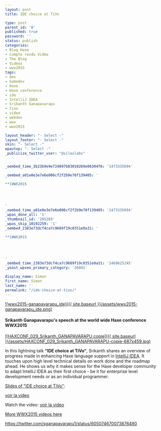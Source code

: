 ```yaml
---
layout: post
title: IDE choice at TiVo

type: post
parent_id: '0'
published: true
password: ''
status: publish
categories:
- Blog Haxe
- Compte rendu Vidéo
- The Blog
- Vidéos
- wwx2015
tags:
- dev
- Gamedev
- Haxe
- Haxe conference
- ide
- IntelliJ IDEA
- Srikanth Ganapavarapu
- tivo
- video
- webdev
- wwx
- wwx2015

layout_header: "- Select -"
layout_footer: "- Select -"
skin: "- Select -"
wpautop: "- Select -"
_publicize_twitter_user: "@silexlabs"


_oembed_time_3b23b9e9e724897b83010269e06304f6: '1473335694'

_oembed_a01e0e3e7e6e006cf2f2b9e78f139405: '

**[WWX2015

   


'
_oembed_time_a01e0e3e7e6e006cf2f2b9e78f139405: '1473335694'
_wpas_done_all: '1'
_thumbnail_id: '205203'
_wpas_skip_10192259: '1'
_oembed_2383e73dcf4ca7c9689f19c0351e0a31: '

**[WWX2015

   


'
_oembed_time_2383e73dcf4ca7c9689f19c0351e0a31: '1469625245'
_yoast_wpseo_primary_category: '26841'

display_name: Simon
first_name: Simon
last_name: ''
permalink: "/ide-choice-at-tivo/"
---
```


[![wwx2015-ganapavarapu_ide]({{ site.baseurl }}/assets/wwx2015-ganapavarapu_ide.png)](https://www.silexlabs.org/wp-content/uploads/2015/07/wwx2015-ganapavarapu_ide.png)

#### Srikanth Ganapavarapu's speech at the world wide Haxe conference WWX2015



[![HAXCONF_029_Srikanth_GANAPAVARAPU copie]({{ site.baseurl }}/assets/HAXCONF_029_Srikanth_GANAPAVARAPU-copie-687x459.jpg)](https://www.silexlabs.org/wp-content/uploads/2015/08/HAXCONF_029_Srikanth_GANAPAVARAPU-copie.jpg)

In this lightning talk **“IDE choice at TiVo“**, Srikanth shares an overview of progress made in enhancing Haxe language support in [IntelliJ IDEA](https://www.jetbrains.com/idea/). It touches upon high level technical details on work done and the roadmap ahead. He shows us why it makes sense for the Haxe developer community to adapt IntelliJ IDEA as their first choice - be it for enterprise level development needs or as an individual programmer.

[Slides of "IDE choice at TiVo"](http://www.slideshare.net/SilexLabs/ide-choice-at-tivo):

[voir la video](http://www.slideshare.net/SilexLabs/ide-choice-at-tivo)


Watch the
video: 
[voir la video](https://youtu.be/94IUqA0YLHg)


[More WWX2015 videos here](https://www.silexlabs.org/wrapping-up-wwx2015/)

https://twitter.com/sganapavarapu1/status/605074670073876480
